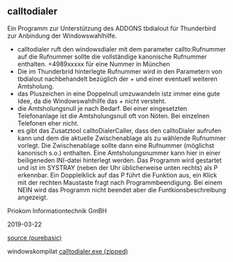 ## calltodialer  


Ein Programm zur Unterstützung des ADDONS tbdialout für Thunderbird  
zur Anbindung der Windowswahlhilfe.  
- calltodialer ruft den windowsdialer mit dem parameter callto:Rufnummer auf die Rufnummer sollte die vollständige kanonische Rufnummer enthalten. +4989xxxxx für eine Nummer in München
 - Die im Thunderbrid hinterlegte Rufnummer wird in den Parametern von tbdialout
nachbehandelt bezüglich der + und einer eventuell weiteren Amtsholung.
 - das Pluszeichen in eine Doppelnull umzuwandeln istz immer eine gute Idee, da die Windowswahlhilfe das + nicht versteht.
 - die Amtsholungsnull je nach Bedarf. Bei einer eingesetzten Telefonanlage ist die Amtsholungsnull oft von Nöten. Bei einzelnen Telefonen eher nicht.
 - es gibt das Zusatztool calltoDialerCaller, dass den calltoDialer aufrufen kann und dem die aktuelle Zwischenablage als zu wählende Rufnummer vorlegt. Die Zwischenablage sollte dann eine Rufnummer (möglichst kanonisch s.o.) enthalten. Eine Amtsholungsnummer kann hier in einer beiligeneden INI-datei hinterlegt werden. Das Programm wird gestartet und ist im SYSTRAY (neben der Uhr üblicherweise unten rechts) als P erkennbar. Ein Dopplelklick auf das P führt die Funktion aus, ein Klick mit der rechten Maustaste fragt nach Programmbeendigung. Bei einem NEIN wird das Programm nicht beendet aber die Funtkionsbeschreibung angezeigt.
 
 
Priokom Informationtechnik GmBH

2019-03-22


<a href="source/calltodialer.pb">source (purebasic)</a>  

windowskompilat <a href="bin/cdt.zip">calltodialer.exe (zipped)</a>

